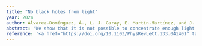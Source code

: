 ```yaml
---
title: "No black holes from light"
year: 2024
author: Álvarez-Domínguez, Á., L. J. Garay, E. Martín-Martínez, and J. Polo-Gómez
abstract: "We show that it is not possible to concentrate enough light to precipitate the formation of an event horizon. We argue that the dissipative quantum effects coming from the self-interaction of light (such as vacuum polarization) are enough to prevent any meaningful buildup of energy that could create a black hole in any realistic scenario."
reference: '<a href="https://doi.org/10.1103/PhysRevLett.133.041401" target="_blank"><i>Physical Review Letters</i> <strong>133</strong> 041401 (2024)</a>. arXiv: <a href="https://arxiv.org/abs/2405.02389" target="_blank">2405.02389 [gr-qc]</a>.'
---
```

